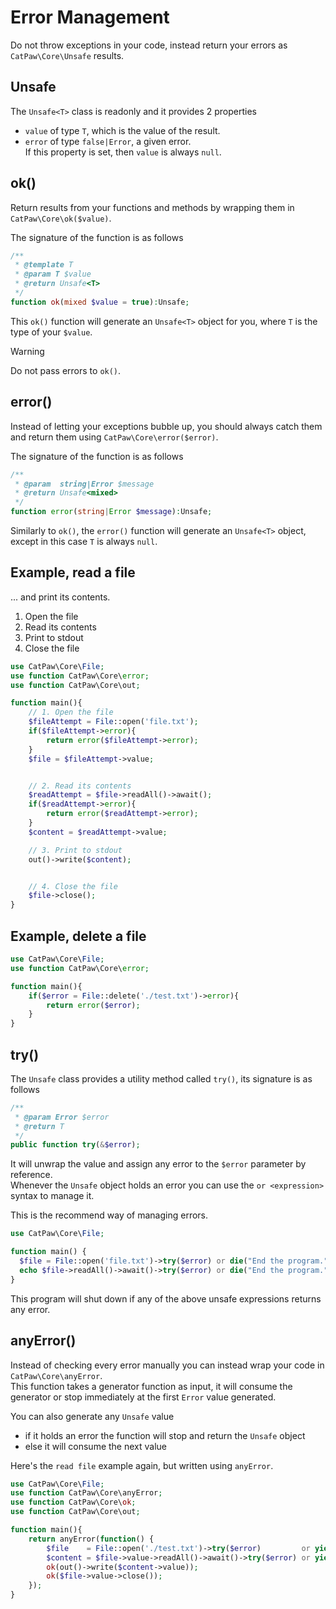 # Error Management

Do not throw exceptions in your code, instead return your errors as `CatPaw\Core\Unsafe` results.

## Unsafe

The `Unsafe<T>` class is readonly and it provides 2 properties

- `value` of type `T`, which is the value of the result.
- `error` of type `false|Error`, a given error.\
  If this property is set, then `value` is always `null`.

## ok()

Return results from your functions and methods by wrapping them in `CatPaw\Core\ok($value)`.

The signature of the function is as follows

```php
/**
 * @template T
 * @param T $value
 * @return Unsafe<T>
 */
function ok(mixed $value = true):Unsafe;
```

This `ok()` function will generate an `Unsafe<T>` object for you, where `T` is the type of your `$value`.

> [!WARNING]
> Do not pass errors to `ok()`.

## error()

Instead of letting your exceptions bubble up, you should always catch them and return them
using `CatPaw\Core\error($error)`.

The signature of the function is as follows

```php
/**
 * @param  string|Error $message
 * @return Unsafe<mixed>
 */
function error(string|Error $message):Unsafe;
```

Similarly to `ok()`, the `error()` function will generate an `Unsafe<T>` object, except in this case `T` is
always `null`.

## Example, read a file

... and print its contents.

1. Open the file
2. Read its contents
3. Print to stdout
4. Close the file

  ```php
  use CatPaw\Core\File;
  use function CatPaw\Core\error;
  use function CatPaw\Core\out;
  
  function main(){
      // 1. Open the file
      $fileAttempt = File::open('file.txt');
      if($fileAttempt->error){
          return error($fileAttempt->error);
      }
      $file = $fileAttempt->value;
  
  
      // 2. Read its contents
      $readAttempt = $file->readAll()->await();
      if($readAttempt->error){
          return error($readAttempt->error);
      }
      $content = $readAttempt->value;
  
      // 3. Print to stdout
      out()->write($content);
  
  
      // 4. Close the file
      $file->close();
  }
  ```

## Example, delete a file

  ```php
  use CatPaw\Core\File;
  use function CatPaw\Core\error;

  function main(){
      if($error = File::delete('./test.txt')->error){
          return error($error);
      }
  }
  ```

## try()

The `Unsafe` class provides a utility method called `try()`, its signature is as follows

```php
/**
 * @param Error $error
 * @return T
 */
public function try(&$error);
```

It will unwrap the value and assign any error to the `$error` parameter by reference.\
Whenever the `Unsafe` object holds an error you can use the `or <expression>` syntax to manage it.

This is the recommend way of managing errors.

```php
use CatPaw\Core\File;

function main() {  
  $file = File::open('file.txt')->try($error) or die("End the program.");
  echo $file->readAll()->await()->try($error) or die("End the program.");
}
```

This program will shut down if any of the above unsafe expressions returns any error.

## anyError()

Instead of checking every error manually you can instead wrap your code in `CatPaw\Core\anyError`.\
This function takes a generator function as input, it will consume the generator or stop immediately at the
first `Error` value generated.

You can also generate any `Unsafe` value

- if it holds an error the function will stop and return the `Unsafe` object
- else it will consume the next value

Here's the `read file` example again, but written using `anyError`.

```php
use CatPaw\Core\File;
use function CatPaw\Core\anyError;
use function CatPaw\Core\ok;
use function CatPaw\Core\out;

function main(){
    return anyError(function() {
        $file    = File::open('./test.txt')->try($error)         or yield $error;       // 1. Open the file
        $content = $file->value->readAll()->await()->try($error) or yield $error;       // 2. Read its contents
        ok(out()->write($content->value));                                              // 3. Print to stdout
        ok($file->value->close());                                                      // 4. Close the file
    });
}
```
